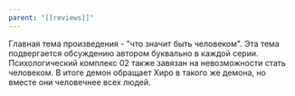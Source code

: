 ```yaml
---
parent: "[[reviews]]"
---
```

Главная тема произведения - "что значит быть человеком". Эта тема подвергается обсуждению автором буквально в каждой серии. Психологический комплекс 02 также завязан на невозможности стать человеком.
В итоге демон обращает Хиро в такого же демона, но вместе они человечнее всех людей.